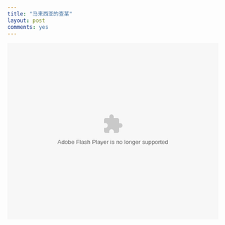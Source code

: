 ```yaml
---
title: "马来西亚的查某"
layout: post
comments: yes
---
```


<embed src="http://player.youku.com/player.php/sid/XNzE2MzA5OTIw/v.swf" allowFullScreen="true" quality="high" width="480" height="400" align="middle" allowScriptAccess="always" type="application/x-shockwave-flash"></embed>


<div class="ds-thread" data-thread-key="etrick" data-title="马来西亚的查某" data-url="http://etrick.github.io/2014/06/08/%E7%BE%8E%E5%93%A6.html">


</div>
